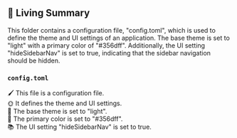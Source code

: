 

<!-- Living README Summary -->
## 🌳 Living Summary

This folder contains a configuration file, "config.toml", which is used to define the theme and UI settings of an application. The base theme is set to "light" with a primary color of "#356dff". Additionally, the UI setting "hideSidebarNav" is set to true, indicating that the sidebar navigation should be hidden.


### `config.toml`

🖌️ This file is a configuration file.     
🌞 It defines the theme and UI settings.     
🎨 The base theme is set to "light".     
🎨 The primary color is set to "#356dff".     
📚 The UI setting "hideSidebarNav" is set to true.     


<!-- Living README Summary -->